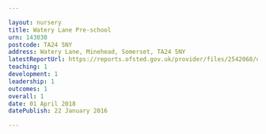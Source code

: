 ```yaml
---

layout: nursery
title: Watery Lane Pre-school
urn: 143030
postcode: TA24 5NY
address: Watery Lane, Minehead, Somerset, TA24 5NY
latestReportUrl: https://reports.ofsted.gov.uk/provider/files/2542068/urn/143030.pdf
teaching: 1
development: 1
leadership: 1
outcomes: 1
overall: 1
date: 01 April 2018 
datePublish: 22 January 2016

---
```

